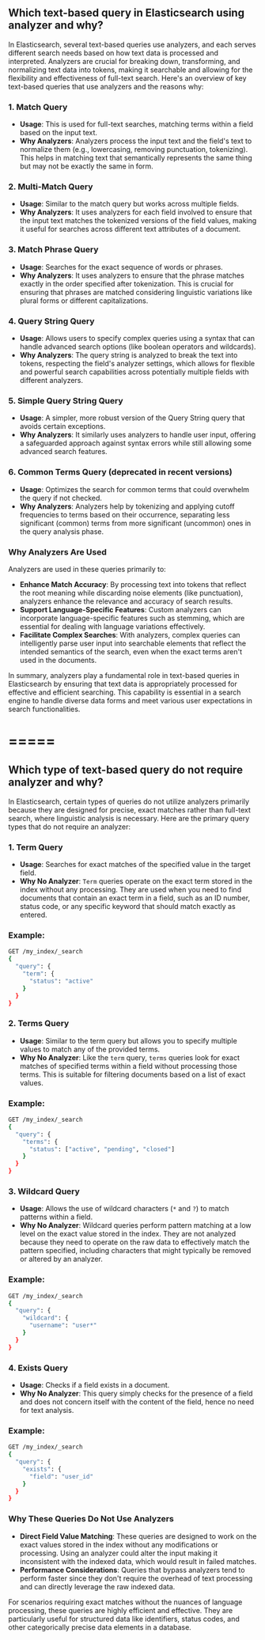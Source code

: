 ## Which text-based query in Elasticsearch using analyzer and why?


In Elasticsearch, several text-based queries use analyzers, and each serves different search needs based on how text data is processed and interpreted. Analyzers are crucial for breaking down, transforming, and normalizing text data into tokens, making it searchable and allowing for the flexibility and effectiveness of full-text search. Here's an overview of key text-based queries that use analyzers and the reasons why:

### 1. **Match Query**
- **Usage**: This is used for full-text searches, matching terms within a field based on the input text.
- **Why Analyzers**: Analyzers process the input text and the field's text to normalize them (e.g., lowercasing, removing punctuation, tokenizing). This helps in matching text that semantically represents the same thing but may not be exactly the same in form.

### 2. **Multi-Match Query**
- **Usage**: Similar to the match query but works across multiple fields.
- **Why Analyzers**: It uses analyzers for each field involved to ensure that the input text matches the tokenized versions of the field values, making it useful for searches across different text attributes of a document.

### 3. **Match Phrase Query**
- **Usage**: Searches for the exact sequence of words or phrases.
- **Why Analyzers**: It uses analyzers to ensure that the phrase matches exactly in the order specified after tokenization. This is crucial for ensuring that phrases are matched considering linguistic variations like plural forms or different capitalizations.

### 4. **Query String Query**
- **Usage**: Allows users to specify complex queries using a syntax that can handle advanced search options (like boolean operators and wildcards).
- **Why Analyzers**: The query string is analyzed to break the text into tokens, respecting the field's analyzer settings, which allows for flexible and powerful search capabilities across potentially multiple fields with different analyzers.

### 5. **Simple Query String Query**
- **Usage**: A simpler, more robust version of the Query String query that avoids certain exceptions.
- **Why Analyzers**: It similarly uses analyzers to handle user input, offering a safeguarded approach against syntax errors while still allowing some advanced search features.

### 6. **Common Terms Query** (deprecated in recent versions)
- **Usage**: Optimizes the search for common terms that could overwhelm the query if not checked.
- **Why Analyzers**: Analyzers help by tokenizing and applying cutoff frequencies to terms based on their occurrence, separating less significant (common) terms from more significant (uncommon) ones in the query analysis phase.

### Why Analyzers Are Used
Analyzers are used in these queries primarily to:
- **Enhance Match Accuracy**: By processing text into tokens that reflect the root meaning while discarding noise elements (like punctuation), analyzers enhance the relevance and accuracy of search results.
- **Support Language-Specific Features**: Custom analyzers can incorporate language-specific features such as stemming, which are essential for dealing with language variations effectively.
- **Facilitate Complex Searches**: With analyzers, complex queries can intelligently parse user input into searchable elements that reflect the intended semantics of the search, even when the exact terms aren't used in the documents.

In summary, analyzers play a fundamental role in text-based queries in Elasticsearch by ensuring that text data is appropriately processed for effective and efficient searching. This capability is essential in a search engine to handle diverse data forms and meet various user expectations in search functionalities.

=====
=====

## Which type of text-based query do not require analyzer and why?
In Elasticsearch, certain types of queries do not utilize analyzers primarily because they are designed for precise, exact matches rather than full-text search, where linguistic analysis is necessary. Here are the primary query types that do not require an analyzer:

### 1. **Term Query**
- **Usage**: Searches for exact matches of the specified value in the target field.
- **Why No Analyzer**: `Term` queries operate on the exact term stored in the index without any processing. They are used when you need to find documents that contain an exact term in a field, such as an ID number, status code, or any specific keyword that should match exactly as entered.

### Example:
```bash
GET /my_index/_search
{
  "query": {
    "term": {
      "status": "active"
    }
  }
}
```

### 2. **Terms Query**
- **Usage**: Similar to the term query but allows you to specify multiple values to match any of the provided terms.
- **Why No Analyzer**: Like the `term` query, `terms` queries look for exact matches of specified terms within a field without processing those terms. This is suitable for filtering documents based on a list of exact values.

### Example:
```bash
GET /my_index/_search
{
  "query": {
    "terms": {
      "status": ["active", "pending", "closed"]
    }
  }
}
```

### 3. **Wildcard Query**
- **Usage**: Allows the use of wildcard characters (`*` and `?`) to match patterns within a field.
- **Why No Analyzer**: Wildcard queries perform pattern matching at a low level on the exact value stored in the index. They are not analyzed because they need to operate on the raw data to effectively match the pattern specified, including characters that might typically be removed or altered by an analyzer.

### Example:
```bash
GET /my_index/_search
{
  "query": {
    "wildcard": {
      "username": "user*"
    }
  }
}
```

### 4. **Exists Query**
- **Usage**: Checks if a field exists in a document.
- **Why No Analyzer**: This query simply checks for the presence of a field and does not concern itself with the content of the field, hence no need for text analysis.

### Example:
```bash
GET /my_index/_search
{
  "query": {
    "exists": {
      "field": "user_id"
    }
  }
}
```

### Why These Queries Do Not Use Analyzers
- **Direct Field Value Matching**: These queries are designed to work on the exact values stored in the index without any modifications or processing. Using an analyzer could alter the input making it inconsistent with the indexed data, which would result in failed matches.
- **Performance Considerations**: Queries that bypass analyzers tend to perform faster since they don't require the overhead of text processing and can directly leverage the raw indexed data.

For scenarios requiring exact matches without the nuances of language processing, these queries are highly efficient and effective. They are particularly useful for structured data like identifiers, status codes, and other categorically precise data elements in a database.
